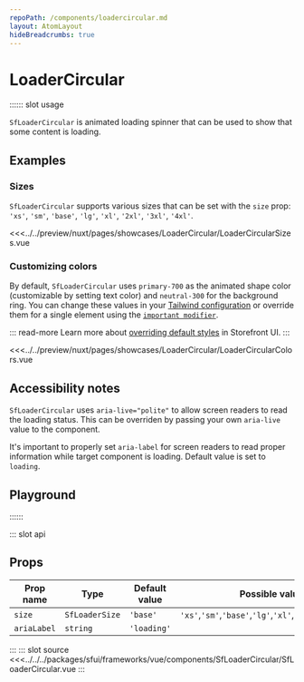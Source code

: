 ```yaml
---
repoPath: /components/loadercircular.md
layout: AtomLayout
hideBreadcrumbs: true
---
```

# LoaderCircular

:::::: slot usage

`SfLoaderCircular` is animated loading spinner that can be used to show that some content is loading.

## Examples

### Sizes

`SfLoaderCircular` supports various sizes that can be set with the `size` prop: `'xs'`, `'sm'`, `'base'`, `'lg'`, `'xl'`, `'2xl'`, `'3xl'`, `'4xl'`.

<Showcase showcase-name="LoaderCircular/LoaderCircularSizes" style="min-height:320px">

<<<../../preview/nuxt/pages/showcases/LoaderCircular/LoaderCircularSizes.vue

</Showcase>

### Customizing colors

By default, `SfLoaderCircular` uses `primary-700` as the animated shape color (customizable by setting text color) and `neutral-300` for the background ring. You can change these values in your [Tailwind configuration](https://tailwindcss.com/docs/configuration#theme) or override them for a single element using the [`important modifier`](https://tailwindcss.com/docs/configuration#important-modifier).

::: read-more
Learn more about [overriding default styles](/vue/customization/overriding-default-styles) in Storefront UI.
:::

<Showcase showcase-name="LoaderCircular/LoaderCircularColors">

<<<../../preview/nuxt/pages/showcases/LoaderCircular/LoaderCircularColors.vue

</Showcase>

## Accessibility notes

`SfLoaderCircular` uses `aria-live="polite"` to allow screen readers to read the loading status. This can be overriden by passing your own `aria-live` value to the component.

It's important to properly set `aria-label` for screen readers to read proper information while target component is loading. Default value is set to `loading`.


## Playground

<Generate />
::::::

::: slot api

## Props

| Prop name             | Type                       | Default value                 | Possible values                      |
|-----------------------|----------------------------|-------------------------------|--------------------------------------|
| `size`                |      `SfLoaderSize`        | `'base'`           | `'xs'`,`'sm'`,`'base'`,`'lg'`,`'xl'`,`'2xl'`,`'3xl'`,`'4xl'` |
| `ariaLabel`    |      `string`                | `'loading'`                     |                                      |
:::
::: slot source
<SourceCode>
<<<../../../packages/sfui/frameworks/vue/components/SfLoaderCircular/SfLoaderCircular.vue
</SourceCode>
:::
